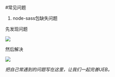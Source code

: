 #常见问题

1. node-sass包缺失问题

先发现问题

![](/node-sass.png)

然后解决

![](/node-sass1.png)

*把自己常遇到的问题写在这里，让我们一起完善UEB。*



